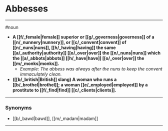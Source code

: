 # Abbesses
---
#noun
- **A [[f/_female|female]] superior or [[g/_governess|governess]] of a [[n/_nunnery|nunnery]], or [[c/_convent|convent]] of [[n/_nuns|nuns]], [[h/_having|having]] the same [[a/_authority|authority]] [[o/_over|over]] the [[n/_nuns|nuns]] which the [[a/_abbots|abbots]] [[h/_have|have]] [[o/_over|over]] the [[m/_monks|monks]].**
	- _Example: The abbess was always after the nuns to keep the convent immaculately clean._
- **([[b/_british|British]] slang) A woman who runs a [[b/_brothel|brothel]]; a woman [[e/_employed|employed]] by a prostitute to [[f/_find|find]] [[c/_clients|clients]].**
---
### Synonyms
- [[b/_bawd|bawd]], [[m/_madam|madam]]
---
